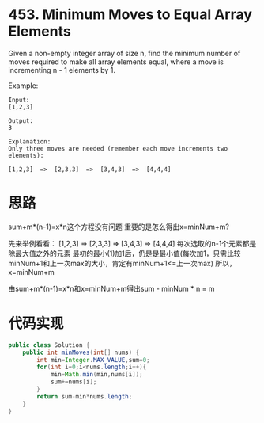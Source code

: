 ﻿# 453. Minimum Moves to Equal Array Elements

Given a non-empty integer array of size n, find the minimum number of moves required to make all array elements equal, where a move is incrementing n - 1 elements by 1.

Example:

```
Input:
[1,2,3]

Output:
3

Explanation:
Only three moves are needed (remember each move increments two elements):

[1,2,3]  =>  [2,3,3]  =>  [3,4,3]  =>  [4,4,4]
```

# 思路

sum+m*(n-1)=x*n这个方程没有问题
重要的是怎么得出x=minNum+m?

先来举例看看：
[1,2,3]  =>  [2,3,3]  =>  [3,4,3]  =>  [4,4,4]
每次选取的n-1个元素都是除最大值之外的元素
最初的最小(1)加1后，仍是是最小值(每次加1，只需比较minNum+1和上一次max的大小，肯定有minNum+1<=上一次max)
所以，x=minNum+m

由sum+m*(n-1)=x*n和x=minNum+m得出sum - minNum * n = m

# 代码实现

```java
public class Solution {
    public int minMoves(int[] nums) {
        int min=Integer.MAX_VALUE,sum=0;
        for(int i=0;i<nums.length;i++){
            min=Math.min(min,nums[i]);
            sum+=nums[i];
        }
        return sum-min*nums.length;
    }
}
```
